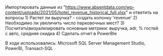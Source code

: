    Импортировать данные из "https://www.absentdata.com/wp-content/uploads/2021/05/hotel_revenue_historical_full.xlsx" и ответить на вопросы
    1) Растет ли выручка? 
              - создать колонку 'revenue' 
    2) Необходимо ли увеличить число парковочных мест? 
    3) Посчитать\визуализировать основные метрики: выручка, adr, % гостей с авто, средняя скидка 
    4) Сделать отчет в PowerBIе

В ходе использовались:
  Microsoft SQL Server Management Studio,
  PowerBI,
  Transact-SQL
